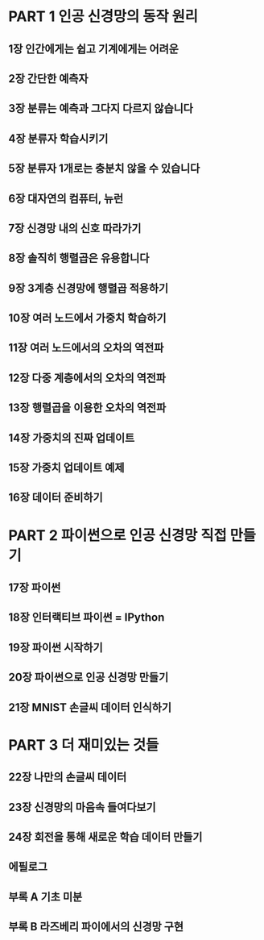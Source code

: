 # PART 1 인공 신경망의 동작 원리
## 1장 인간에게는 쉽고 기계에게는 어려운
## 2장 간단한 예측자
## 3장 분류는 예측과 그다지 다르지 않습니다
## 4장 분류자 학습시키기
## 5장 분류자 1개로는 충분치 않을 수 있습니다
## 6장 대자연의 컴퓨터, 뉴런
## 7장 신경망 내의 신호 따라가기
## 8장 솔직히 행렬곱은 유용합니다
## 9장 3계층 신경망에 행렬곱 적용하기
## 10장 여러 노드에서 가중치 학습하기
## 11장 여러 노드에서의 오차의 역전파
## 12장 다중 계층에서의 오차의 역전파
## 13장 행렬곱을 이용한 오차의 역전파
## 14장 가중치의 진짜 업데이트
## 15장 가중치 업데이트 예제
## 16장 데이터 준비하기


# PART 2 파이썬으로 인공 신경망 직접 만들기
## 17장 파이썬
## 18장 인터랙티브 파이썬 = IPython
## 19장 파이썬 시작하기
## 20장 파이썬으로 인공 신경망 만들기
## 21장 MNIST 손글씨 데이터 인식하기


# PART 3 더 재미있는 것들
## 22장 나만의 손글씨 데이터
## 23장 신경망의 마음속 들여다보기
## 24장 회전을 통해 새로운 학습 데이터 만들기


## 에필로그

## 부록 A 기초 미분
## 부록 B 라즈베리 파이에서의 신경망 구현 